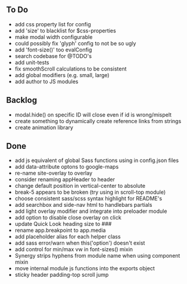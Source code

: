 ## To Do

* add css property list for config
* add 'size' to blacklist for $css-properties
* make modal width configurable
* could possibly fix 'glyph' config to not be so ugly
* add 'font-size()' too evalConfig
* search codebase for @TODO's
* add unit-tests
* fix smoothScroll calculations to be consistent
* add global modifiers (e.g. small, large)
* add author to JS modules

## Backlog

* modal.hide() on specific ID will close even if id is wrong/mispelt
* create something to dynamically create reference links from strings
* create animation library

## Done

* add js equivalent of global Sass functions using in config.json files
* add data-attribute optons to google-maps
* re-name site-overlay to overlay
* consider renaming appHeader to header
* change default position in vertical-center to absolute
* break-5 appears to be broken (try using in scroll-top module)
* choose consistent sass/scss syntax highlight for README's
* add searchbox and side-nav html to handlebars partials
* add light overlay modifier and integrate into preloader module
* add option to disable close overlay on click
* update Quick Look heading size to ###
* rename app.breakpoint to app.media
* add placeholder alias for each helper class
* add sass error/warn when this('option') doesn't exist
* add control for min/max vw in font-sizes() mixin
* Synergy strips hyphens from module name when using component mixin
* move internal module js functions into the exports object
* sticky header padding-top scroll jump